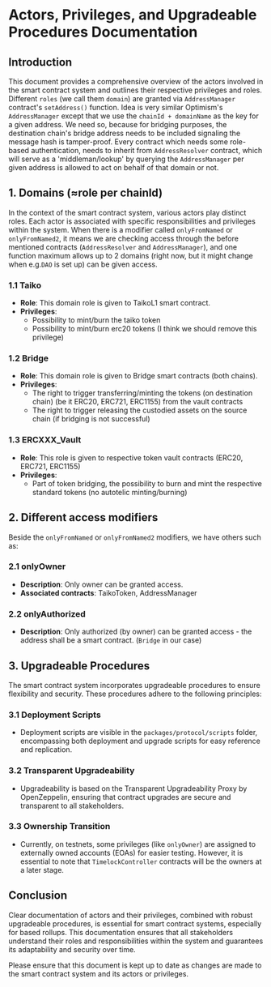 # Actors, Privileges, and Upgradeable Procedures Documentation

## Introduction

This document provides a comprehensive overview of the actors involved in the smart contract system and outlines their respective privileges and roles.
Different `roles` (we call them `domain`) are granted via `AddressManager` contract's `setAddress()` function. Idea is very similar Optimism's `AddressManager` except that we use the `chainId + domainName` as the key for a given address. We need so, because for bridging purposes, the destination chain's bridge address needs to be included signaling the message hash is tamper-proof.
Every contract which needs some role-based authentication, needs to inherit from `AddressResolver` contract, which will serve as a 'middleman/lookup' by querying the `AddressManager` per given address is allowed to act on behalf of that domain or not.

## 1. Domains (≈role per chainId)

In the context of the smart contract system, various actors play distinct roles. Each actor is associated with specific responsibilities and privileges within the system. When there is a modifier called `onlyFromNamed` or `onlyFromNamed2`, it means we are checking access through the before mentioned contracts (`AddressResolver` and `AddressManager`), and one function maximum allows up to 2 domains (right now, but it might change when e.g.`DAO` is set up) can be given access.

### 1.1 Taiko

- **Role**: This domain role is given to TaikoL1 smart contract.
- **Privileges**:
  - Possibility to mint/burn the taiko token
  - Possibility to mint/burn erc20 tokens (I think we should remove this privilege)

### 1.2 Bridge

- **Role**: This domain role is given to Bridge smart contracts (both chains).
- **Privileges**:
  - The right to trigger transferring/minting the tokens (on destination chain) (be it ERC20, ERC721, ERC1155) from the vault contracts
  - The right to trigger releasing the custodied assets on the source chain (if bridging is not successful)

### 1.3 ERCXXX_Vault

- **Role**: This role is given to respective token vault contracts (ERC20, ERC721, ERC1155)
- **Privileges**:
  - Part of token bridging, the possibility to burn and mint the respective standard tokens (no autotelic minting/burning)

## 2. Different access modifiers

Beside the `onlyFromNamed` or `onlyFromNamed2` modifiers, we have others such as:

### 2.1 onlyOwner

- **Description**: Only owner can be granted access.
- **Associated contracts**: TaikoToken, AddressManager

### 2.2 onlyAuthorized

- **Description**: Only authorized (by owner) can be granted access - the address shall be a smart contract. (`Bridge` in our case)

## 3. Upgradeable Procedures

The smart contract system incorporates upgradeable procedures to ensure flexibility and security. These procedures adhere to the following principles:

### 3.1 Deployment Scripts

- Deployment scripts are visible in the `packages/protocol/scripts` folder, encompassing both deployment and upgrade scripts for easy reference and replication.

### 3.2 Transparent Upgradeability

- Upgradeability is based on the Transparent Upgradeability Proxy by OpenZeppelin, ensuring that contract upgrades are secure and transparent to all stakeholders.

### 3.3 Ownership Transition

- Currently, on testnets, some privileges (like `onlyOwner`) are assigned to externally owned accounts (EOAs) for easier testing. However, it is essential to note that `TimelockController` contracts will be the owners at a later stage.

## Conclusion

Clear documentation of actors and their privileges, combined with robust upgradeable procedures, is essential for smart contract systems, especially for based rollups. This documentation ensures that all stakeholders understand their roles and responsibilities within the system and guarantees its adaptability and security over time.

Please ensure that this document is kept up to date as changes are made to the smart contract system and its actors or privileges.
